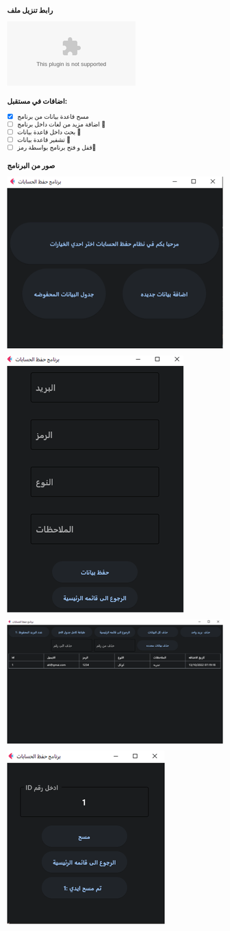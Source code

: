 ### رابط تنزيل ملف
![تنزيل](https://github.com/Ali-Adnan219/Email-saving-system-2/releases/download/app-2%2F25%2F2023/App-2-25-2023.zip)
### اضافات في مستقبل:
- [x] مسح قاعدة بيانات من برنامج 
- [ ] اضافة مزيد من لغات داخل برنامج :tada:
- [ ] بحث داخل قاعدة بيانات :tada:
- [ ] تشفير قاعدة بيانات :tada:
- [ ] قفل و فتح برنامج بواسطة رمز:tada:
### صور من البرنامج


![Home App](https://github.com/Ali-Adnan219/Email-saving-system-2/blob/main/image/img-1.png)

![Home App](https://github.com/Ali-Adnan219/Email-saving-system-2/blob/main/image/img-2.png)

![Home App](https://github.com/Ali-Adnan219/Email-saving-system-2/blob/main/image/img-3.png)

![Home App](https://github.com/Ali-Adnan219/Email-saving-system-2/blob/main/image/img-4.png)



 
